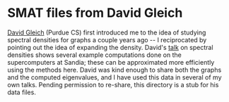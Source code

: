 # SMAT files from David Gleich

[David Gleich][gleich] (Purdue CS) first introduced me to the idea of
studying spectral densities for graphs a couple years ago -- I reciprocated
by pointing out the idea of expanding the density.  David's [talk][spectre]
on spectral densities shows several example computations done on the
supercomputers at Sandia; these can be approximated more efficiently using
the methods here.  David was kind enough to share both the graphs and the
computed eigenvalues, and I have used this data in several of my own talks.
Pending permission to re-share, this directory is a stub for his data files.

[gleich]: https://www.cs.purdue.edu/homes/dgleich/
[spectre]: http://www.slideshare.net/dgleich/the-spectre-of-the-spectrum
[codes]: https://www.cs.purdue.edu/homes/dgleich/codes/

